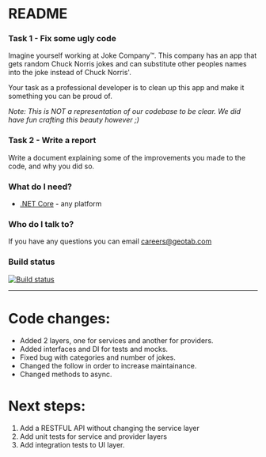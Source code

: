 # README #


### Task 1 - Fix some ugly code ###

Imagine yourself working at Joke Company™. This company has an app that gets random Chuck Norris jokes and can substitute other peoples names into the joke instead of Chuck Norris'.

Your task as a professional developer is to clean up this app and make it something you can be proud of.

*Note: This is NOT a representation of our codebase to be clear. We did have fun crafting this beauty however ;)*

### Task 2 - Write a report ###

Write a document explaining some of the improvements you made to the code, and why you did so.

### What do I need? ###

* [.NET Core](https://www.microsoft.com/net/core) - any platform

### Who do I talk to? ###

If you have any questions you can email careers@geotab.com

### Build status ###
[![Build status](https://ci.appveyor.com/api/projects/status/lsvryi8ea0n6b4xo?svg=true)](https://ci.appveyor.com/project/fleetcarma/cs-challenge)

---

# Code changes:
* Added 2 layers, one for services and another for providers.
* Added interfaces and DI for tests and mocks.
* Fixed bug with categories and number of jokes.
* Changed the follow in order to increase maintainance.
* Changed methods to async.

# Next steps:
1. Add a RESTFUL API without changing the service layer
2. Add unit tests for service and provider layers
3. Add integration tests to UI layer.
